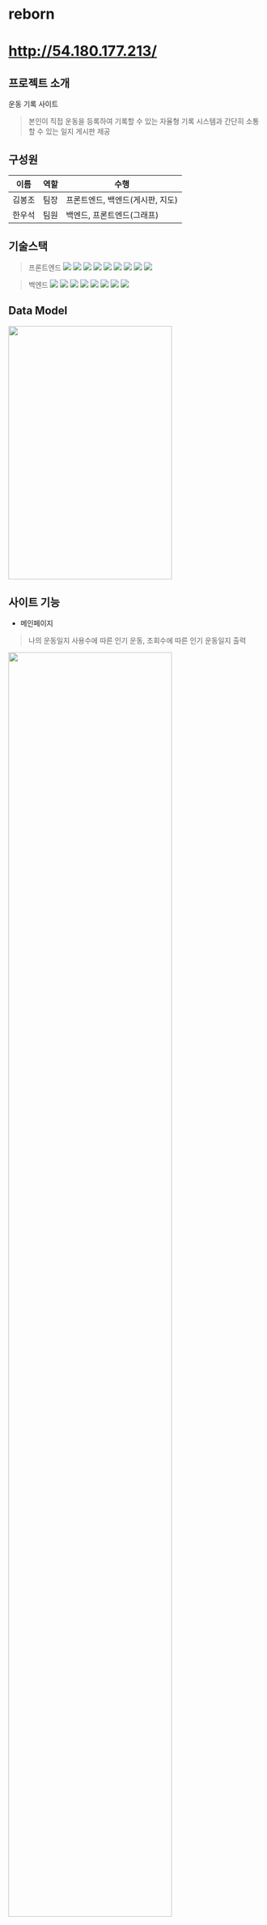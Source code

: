 # reborn
# http://54.180.177.213/

## 프로젝트 소개
운동 기록 사이트
> 본인이 직접 운동을 등록하여 기록할 수 있는 자율형 기록 시스템과 간단히 소통할 수 있는 일지 게시판 제공

## 구성원
이름 | 역할 | 수행
--- | --- | --- |
김봉조 | 팀장 | 프론트엔드, 백엔드(게시판, 지도)
한우석 | 팀원 | 백엔드, 프론트엔드(그래프)

## 기술스택
>프론트엔드
<img src="https://img.shields.io/badge/vue-black?style=flat-square&logo=Vue.js&logoColor=#4FC08D"/> <img src="https://img.shields.io/badge/html5-black?style=flat-square&logo=HTML5&logoColor=#E34F26"/> <img src="https://img.shields.io/badge/CSS3-black?style=flat-square&logo=CSS3&logoColor=#1572B6"/> <img src="https://img.shields.io/badge/JavaScript-black?style=flat-square&logo=JavaScript&logoColor=#F7DF1E"/> <img src="https://img.shields.io/badge/Bootstrap-black?style=flat-square&logo=Bootstrap&logoColor=#7952B3"/> <img src="https://img.shields.io/badge/Node.js-black?style=flat-square&logo=Node.js&logoColor=#339933"/> <img src="https://img.shields.io/badge/npm-black?style=flat-square&logo=npm&logoColor=#CB3837"/> <img src="https://img.shields.io/badge/Axios-black?style=flat-square&logo=Axios&logoColor=#5A29E4"/> <img src="https://img.shields.io/badge/Kakao-black?style=flat-square&logo=Kakao&logoColor=#FFCD00"/> 

>백엔드
<img src="https://img.shields.io/badge/IntelliJ IDEA-black?style=flat-square&logo=IntelliJ IDEA&logoColor=#000000"/> <img src="https://img.shields.io/badge/Spring Boot-black?style=flat-square&logo=Spring Boot&logoColor=#6DB33F"/> <img src="https://img.shields.io/badge/MySQL-black?style=flat-square&logo=MySQL&logoColor=#4479A1"/> <img src="https://img.shields.io/badge/Postman-black?style=flat-square&logo=Postman&logoColor=#FF6C37"/> <img src="https://img.shields.io/badge/Docker-black?style=flat-square&logo=Docker&logoColor=#2496ED"/> <img src="https://img.shields.io/badge/Redis-black?style=flat-square&logo=Redis&logoColor=#DC382D"/> <img src="https://img.shields.io/badge/Amazon AWS-black?style=flat-square&logo=Amazon AWS&logoColor=#569A31"/> <img src="https://img.shields.io/badge/Spring Security-black?style=flat-square&logo=Spring Security&logoColor=#6DB33F"/> 

## Data Model
<img src="https://user-images.githubusercontent.com/103818731/194981906-0fe1718d-21f2-42eb-8c9d-ab23632d68cd.png"  width="80%" height="500"/>

## 사이트 기능
* 메인페이지
> 나의 운동일지 사용수에 따른 인기 운동, 조회수에 따른 인기 운동일지 출력
<img src="https://user-images.githubusercontent.com/103818731/194981652-28754370-e848-4f4e-a293-8416cfc8f778.png"  width="80%" />


* 로그인
> 
<img src="https://user-images.githubusercontent.com/103818731/194983813-3d8a772d-e6c4-4ec8-a699-d99606b15f5b.png"  width="80%" />


* 회원가입
> kakao 주소검색 api를 이용한 주소 등록, id 닉네임 중복체크
<img src="https://user-images.githubusercontent.com/103818731/194983838-277a853e-e289-45c7-bc41-ffa1feb0a9c3.png"  width="80%" />


* 루틴관리 / 운동 리스트
> 개개인이 임의의 운동을 등록 할 수 있는 페이지 + 검색 
<img src="https://user-images.githubusercontent.com/103818731/194982316-45a5054d-0476-4d86-a4ba-e140aefd805b.png"  width="80%" />


* 루틴관리 / 운동 리스트 디테일
> 오늘 운동할 아이템을 나의 리스트로 넘기기 + 수정 삭제
<img src="https://user-images.githubusercontent.com/103818731/194991156-64db41c4-89ee-4f34-9f5d-b737c921b8fe.png"  width="80%" />


* 루틴관리 / 나의 리스트
> 운동 리스트에 등록된 목록 중 실제로 프로그램에 등록할 아이템을 담은 페이지 + 검색
<img src="https://user-images.githubusercontent.com/103818731/194982396-400d3794-67b9-4acb-abbd-424d814ba797.png"  width="80%" />


* 프로그램
> 나의 리스트에서 가져온 목록으로 실제 운동량을 기록
<img src="https://user-images.githubusercontent.com/103818731/194982770-a5bfae13-1f76-4235-972f-f72eff38e19a.png"  width="80%" />


* 운동일지
> 하루 운동을 기록할 수 있는 간단한 커뮤니티형 게시판
<img src="https://user-images.githubusercontent.com/103818731/194982919-8b30d300-ec12-4cd7-afd5-4830c5609765.png"  width="80%" />


* 글 내용
> 카드형으로 보여지는 내용 + 댓글 등록 수정 삭제
<img src="https://user-images.githubusercontent.com/103818731/194983202-475fc2f6-41f2-43f3-92b2-7695ae48d479.png"  width="80%" />


* 헬스장
> kakao map을 이용한 검색, 등록 가능한 헬스장 간단 평가 페이지
<img src="https://user-images.githubusercontent.com/103818731/194983396-be875bf3-e6b1-4110-b1e1-b87043cdeb86.png"  width="80%" />


* 달성도
> apexchart를 이용한 프로그램에서 받아온 데이터를 통계하여 보여주는 그래프
<img src="https://user-images.githubusercontent.com/103818731/194983502-61ac3a77-9461-4fa2-aa0c-27387c1a4557.png"  width="80%" />


* 내가 쓴 글
> 운동일지에서 등록된 글 중 본인이 등록한 게시글 보여줌
<img src="https://user-images.githubusercontent.com/103818731/194983599-cf1361e8-f306-4f99-ba68-0f1548b25da1.png"  width="80%" />


* 정보 수정
> 회원가입 페이지에서 작성한 내용 중 변경가능한 페이지
<img src="https://user-images.githubusercontent.com/103818731/194983713-9202f82f-56a4-40e0-b75d-74def6b05cf1.png"  width="80%" />

